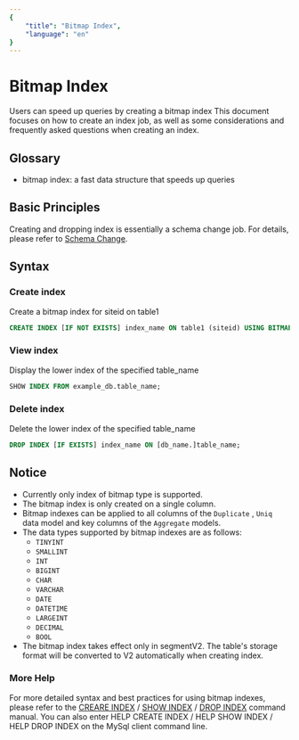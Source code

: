 ```yaml
---
{
    "title": "Bitmap Index",
    "language": "en"
}
---
```


<!-- 
Licensed to the Apache Software Foundation (ASF) under one
or more contributor license agreements.  See the NOTICE file
distributed with this work for additional information
regarding copyright ownership.  The ASF licenses this file
to you under the Apache License, Version 2.0 (the
"License"); you may not use this file except in compliance
with the License.  You may obtain a copy of the License at

  http://www.apache.org/licenses/LICENSE-2.0

Unless required by applicable law or agreed to in writing,
software distributed under the License is distributed on an
"AS IS" BASIS, WITHOUT WARRANTIES OR CONDITIONS OF ANY
KIND, either express or implied.  See the License for the
specific language governing permissions and limitations
under the License.
-->

# Bitmap Index
Users can speed up queries by creating a bitmap index
This document focuses on how to create an index job, as well as some considerations and frequently asked questions when creating an index.

## Glossary
* bitmap index: a fast data structure that speeds up queries

## Basic Principles
Creating and dropping index is essentially a schema change job. For details, please refer to
[Schema Change](../../advanced/alter-table/schema-change.md).

## Syntax
### Create index

Create a bitmap index for siteid on table1

```sql
CREATE INDEX [IF NOT EXISTS] index_name ON table1 (siteid) USING BITMAP COMMENT 'balabala';
```

### View index

Display the lower index of the specified table_name

```sql
SHOW INDEX FROM example_db.table_name;
```

### Delete index

Delete the lower index of the specified table_name

```sql
DROP INDEX [IF EXISTS] index_name ON [db_name.]table_name;
```

## Notice
* Currently only index of bitmap type is supported.
* The bitmap index is only created on a single column.
* Bitmap indexes can be applied to all columns of the `Duplicate` , `Uniq`  data model and key columns of the `Aggregate`  models.
* The data types supported by bitmap indexes are as follows:
    * `TINYINT`
    * `SMALLINT`
    * `INT`
    * `BIGINT`
    * `CHAR`
    * `VARCHAR`
    * `DATE`
    * `DATETIME`
    * `LARGEINT`
    * `DECIMAL`
    * `BOOL`
* The bitmap index takes effect only in segmentV2. The table's storage format will be converted to V2 automatically when creating index.

### More Help

For more detailed syntax and best practices for using bitmap indexes, please refer to the  [CREARE INDEX](../../sql-manual/sql-reference/Data-Definition-Statements/Create/CREATE-INDEX.md) / [SHOW INDEX](../../sql-manual/sql-reference/Show-Statements/SHOW-INDEX.md) / [DROP INDEX](../../sql-manual/sql-reference/Data-Definition-Statements/Drop/DROP-INDEX.md)  command manual. You can also enter HELP CREATE INDEX / HELP SHOW INDEX / HELP DROP INDEX on the MySql client command line.
